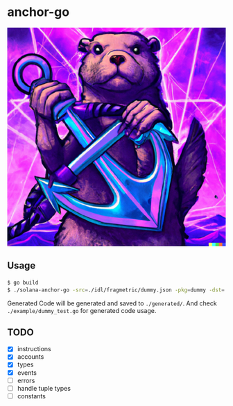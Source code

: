 # anchor-go

![logo](logo.png)

## Usage

```bash
$ go build
$ ./solana-anchor-go -src=./idl/fragmetric/dummy.json -pkg=dummy -dst=./generated/dummy
```

Generated Code will be generated and saved to `./generated/`.
And check `./example/dummy_test.go` for generated code usage.

## TODO
- [x] instructions
- [x] accounts
- [x] types
- [x] events
- [ ] errors
- [ ] handle tuple types
- [ ] constants
